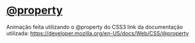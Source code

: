# <a href="https://devrailan.github.io/-property/" Target="_blank">@property</a>
Animação feita utilizando o @property do CSS3 link da documentação utilizada: https://developer.mozilla.org/en-US/docs/Web/CSS/@property
